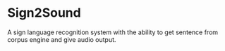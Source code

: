 # Sign2Sound
A sign language recognition system with the ability to get sentence from corpus engine and give audio output.
